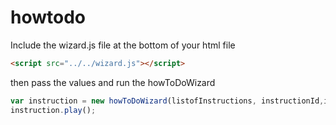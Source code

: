 # howtodo



Include the wizard.js file at the bottom of your html file
```HTML
<script src="../../wizard.js"></script>
```

then pass the values and run the howToDoWizard  
```JavaScript
var instruction = new howToDoWizard(listofInstructions, instructionId,interval);
instruction.play();
```
